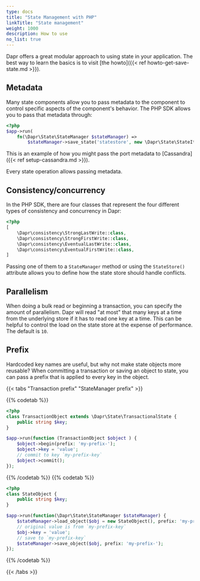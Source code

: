 ```yaml
---
type: docs 
title: "State Management with PHP"
linkTitle: "State management"
weight: 1000 
description: How to use 
no_list: true
---
```


Dapr offers a great modular approach to using state in your application. The best way to learn the basics is to visit
[the howto]({{< ref howto-get-save-state.md >}}).

## Metadata

Many state components allow you to pass metadata to the component to control specific aspects of the component's
behavior. The PHP SDK allows you to pass that metadata through:

```php
<?php
$app->run(
    fn(\Dapr\State\StateManager $stateManager) => 
        $stateManager->save_state('statestore', new \Dapr\State\StateItem('key', 'value', metadata: ['port' => '112'])));
```

This is an example of how you might pass the port metadata to [Cassandra]({{< ref setup-cassandra.md >}}). 

Every state operation allows passing metadata.

## Consistency/concurrency

In the PHP SDK, there are four classes that represent the four different types of consistency and concurrency in Dapr:

```php
<?php
[
    \Dapr\consistency\StrongLastWrite::class, 
    \Dapr\consistency\StrongFirstWrite::class,
    \Dapr\consistency\EventualLastWrite::class,
    \Dapr\consistency\EventualFirstWrite::class,
] 
```

Passing one of them to a `StateManager` method or using the `StateStore()` attribute allows you to define how the state
store should handle conflicts.

## Parallelism

When doing a bulk read or beginning a transaction, you can specify the amount of parallelism. Dapr will read "at most"
that many keys at a time from the underlying store if it has to read one key at a time. This can be helpful to control
the load on the state store at the expense of performance. The default is `10`.

## Prefix

Hardcoded key names are useful, but why not make state objects more reusable? When committing a transaction or saving
an object to state, you can pass a prefix that is applied to every key in the object.

{{< tabs "Transaction prefix" "StateManager prefix" >}}

{{% codetab %}}

```php
<?php
class TransactionObject extends \Dapr\State\TransactionalState {
    public string $key;
}

$app->run(function (TransactionObject $object ) {
    $object->begin(prefix: 'my-prefix-');
    $object->key = 'value';
    // commit to key `my-prefix-key`
    $object->commit();
});
```

{{% /codetab %}}
{{% codetab %}}

```php
<?php
class StateObject {
    public string $key;
}

$app->run(function(\Dapr\State\StateManager $stateManager) {
    $stateManager->load_object($obj = new StateObject(), prefix: 'my-prefix-');
    // original value is from `my-prefix-key`
    $obj->key = 'value';
    // save to `my-prefix-key`
    $stateManager->save_object($obj, prefix: 'my-prefix-');
});
```

{{% /codetab %}}

{{< /tabs >}}
